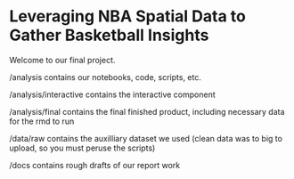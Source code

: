 # Leveraging NBA Spatial Data to Gather Basketball Insights
Welcome to our final project.

/analysis contains our notebooks, code, scripts, etc.

/analysis/interactive contains the interactive component

/analysis/final contains the final finished product, including necessary data for the rmd to run

/data/raw contains the auxilliary dataset we used (clean data was to big to upload, so you must peruse the scripts)

/docs contains rough drafts of our report work
